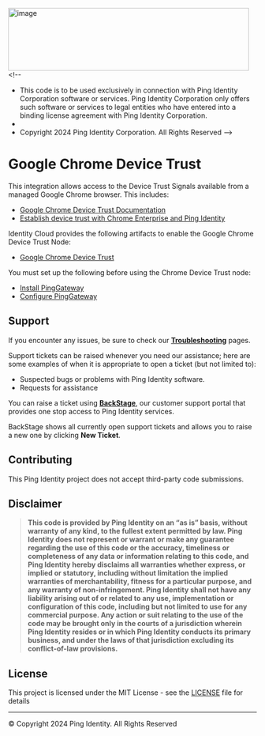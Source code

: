 <img width="488" height="127" alt="image" src="https://github.com/user-attachments/assets/910943c7-35e4-44fb-9a05-6e181bda7d51" /><!--
 * This code is to be used exclusively in connection with Ping Identity Corporation software or services. Ping Identity Corporation only offers such software or services to legal entities who have entered into a binding license agreement with Ping Identity Corporation.
 *
 * Copyright 2024 Ping Identity Corporation. All Rights Reserved
-->

# Google Chrome Device Trust

This integration allows access to the Device Trust Signals available from a managed Google Chrome browser. This includes:

* [Google Chrome Device Trust Documentation]([https://pingone-davinci.github.io/documentation/google-chrome/](https://docs.pingidentity.com/pingoneaic/latest/release-notes/rapid-channel/auth-node-chrome-trust.html))
* [Establish device trust with Chrome Enterprise and Ping Identity](https://cloud.google.com/blog/products/chrome-enterprise/establish-device-trust-chrome-enterprise-and-ping-identity)

Identity Cloud provides the following artifacts to enable the Google Chrome Device Trust Node:

* [Google Chrome Device Trust](https://github.com/ForgeRock/tntp-google-chrome-device-trust/blob/main/docs/googlechromedevicetrust/README.md)

You must set up the following before using the Chrome Device Trust node:
* [Install PingGateway](https://backstage.forgerock.com/docs/ig/2024.6/installation-guide/preface.html)
* [Configure PingGateway](https://backstage.forgerock.com/docs/ig/2024.6/configure/preface.html)

<!-- SUPPORT -->
## Support

If you encounter any issues, be sure to check our **[Troubleshooting](https://backstage.forgerock.com/knowledge/kb/article/a68547609)** pages.

Support tickets can be raised whenever you need our assistance; here are some examples of when it is appropriate to open a ticket (but not limited to):

* Suspected bugs or problems with Ping Identity software.
* Requests for assistance

You can raise a ticket using **[BackStage](https://backstage.forgerock.com/support/tickets)**, our customer support portal that provides one stop access to Ping Identity services.

BackStage shows all currently open support tickets and allows you to raise a new one by clicking **New Ticket**.

<!-- COLLABORATION -->

## Contributing

This Ping Identity project does not accept third-party code submissions.

<!------------------------------------------------------------------------------------------------------------------------------------>
<!-- LEGAL -->

## Disclaimer

> **This code is provided by Ping Identity on an “as is” basis, without warranty of any kind, to the fullest extent permitted by law.
>Ping Identity does not represent or warrant or make any guarantee regarding the use of this code or the accuracy,
>timeliness or completeness of any data or information relating to this code, and Ping Identity hereby disclaims all warranties whether express,
>or implied or statutory, including without limitation the implied warranties of merchantability, fitness for a particular purpose,
>and any warranty of non-infringement. Ping Identity shall not have any liability arising out of or related to any use,
>implementation or configuration of this code, including but not limited to use for any commercial purpose.
>Any action or suit relating to the use of the code may be brought only in the courts of a jurisdiction wherein
>Ping Identity resides or in which Ping Identity conducts its primary business, and under the laws of that jurisdiction excluding its conflict-of-law provisions.**

<!------------------------------------------------------------------------------------------------------------------------------------>
<!-- LICENSE - Links to the MIT LICENSE file in each repo. -->

## License

This project is licensed under the MIT License - see the [LICENSE](LICENSE) file for details

---

&copy; Copyright 2024 Ping Identity. All Rights Reserved

[pingidentity-logo]: https://www.pingidentity.com/content/dam/picr/nav/Ping-Logo-2.svg "Ping Identity Logo"
